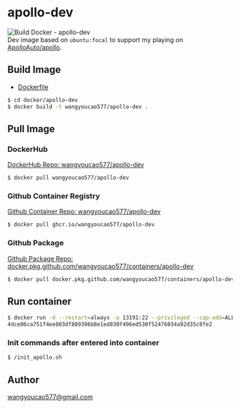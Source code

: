 # apollo-dev
![Build Docker - apollo-dev](https://github.com/wangyoucao577/containers/workflows/Build%20Docker%20-%20apollo-dev/badge.svg)      
Dev image based on `ubuntu:focal` to support my playing on [ApolloAuto/apollo](https://github.com/ApolloAuto/apollo).      

## Build Image
- [Dockerfile](./Dockerfile)

```bash
$ cd docker/apollo-dev
$ docker build -t wangyoucao577/apollo-dev .  
```

## Pull Image 
### DockerHub
[DockerHub Repo: wangyoucao577/apollo-dev](https://hub.docker.com/r/wangyoucao577/apollo-dev)    
```bash
$ docker pull wangyoucao577/apollo-dev
```

### Github Container Registry
[Github Container Repo: wangyoucao577/apollo-dev](https://github.com/users/wangyoucao577/packages/container/package/apollo-dev)
```bash
$ docker pull ghcr.io/wangyoucao577/apollo-dev
```

### Github Package
[Github Package Repo: docker.pkg.github.com/wangyoucao577/containers/apollo-dev](https://github.com/wangyoucao577/containers/packages/553409)

```bash
$ docker pull docker.pkg.github.com/wangyoucao577/containers/apollo-dev
```


## Run container

```bash
$ docker run -d --restart=always -p 13191:22 --privileged --cap-add=ALL --security-opt seccomp=unconfined wangyoucao577/apollo-dev
4dce06ca751f4ee803df809396b8e1ed830f496ed530f52476034a92d35c8fe2
```

### Init commands after entered into container

```bash
$ /init_apollo.sh
```

## Author
wangyoucao577@gmail.com
